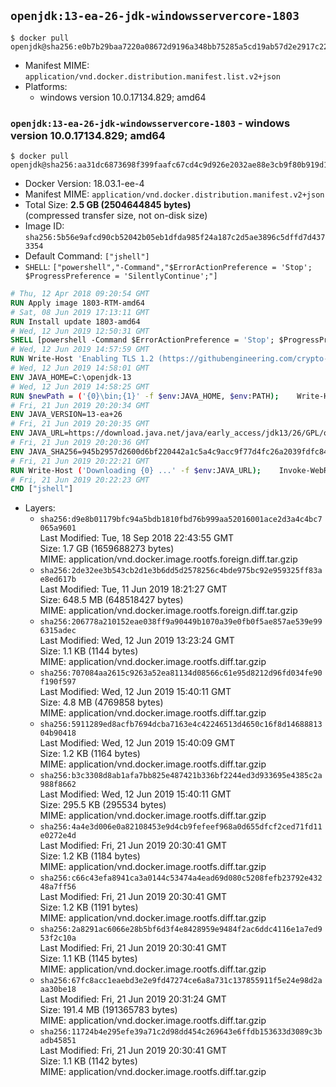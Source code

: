 ## `openjdk:13-ea-26-jdk-windowsservercore-1803`

```console
$ docker pull openjdk@sha256:e0b7b29baa7220a08672d9196a348bb75285a5cd19ab57d2e2917c22600027a7
```

-	Manifest MIME: `application/vnd.docker.distribution.manifest.list.v2+json`
-	Platforms:
	-	windows version 10.0.17134.829; amd64

### `openjdk:13-ea-26-jdk-windowsservercore-1803` - windows version 10.0.17134.829; amd64

```console
$ docker pull openjdk@sha256:aa31dc6873698f399faafc67cd4c9d926e2032ae88e3cb9f80b919d1ed4388e5
```

-	Docker Version: 18.03.1-ee-4
-	Manifest MIME: `application/vnd.docker.distribution.manifest.v2+json`
-	Total Size: **2.5 GB (2504644845 bytes)**  
	(compressed transfer size, not on-disk size)
-	Image ID: `sha256:5b56e9afcd90cb52042b05eb1dfda985f24a187c2d5ae3896c5dffd7d4373354`
-	Default Command: `["jshell"]`
-	`SHELL`: `["powershell","-Command","$ErrorActionPreference = 'Stop'; $ProgressPreference = 'SilentlyContinue';"]`

```dockerfile
# Thu, 12 Apr 2018 09:20:54 GMT
RUN Apply image 1803-RTM-amd64
# Sat, 08 Jun 2019 17:13:11 GMT
RUN Install update 1803-amd64
# Wed, 12 Jun 2019 12:50:31 GMT
SHELL [powershell -Command $ErrorActionPreference = 'Stop'; $ProgressPreference = 'SilentlyContinue';]
# Wed, 12 Jun 2019 14:57:59 GMT
RUN Write-Host 'Enabling TLS 1.2 (https://githubengineering.com/crypto-removal-notice/) ...'; 	$tls12RegBase = 'HKLM:\\SYSTEM\CurrentControlSet\Control\SecurityProviders\SCHANNEL\Protocols\TLS 1.2'; 	if (Test-Path $tls12RegBase) { throw ('"{0}" already exists!' -f $tls12RegBase) }; 	New-Item -Path ('{0}/Client' -f $tls12RegBase) -Force; 	New-Item -Path ('{0}/Server' -f $tls12RegBase) -Force; 	New-ItemProperty -Path ('{0}/Client' -f $tls12RegBase) -Name 'DisabledByDefault' -PropertyType DWORD -Value 0 -Force; 	New-ItemProperty -Path ('{0}/Client' -f $tls12RegBase) -Name 'Enabled' -PropertyType DWORD -Value 1 -Force; 	New-ItemProperty -Path ('{0}/Server' -f $tls12RegBase) -Name 'DisabledByDefault' -PropertyType DWORD -Value 0 -Force; 	New-ItemProperty -Path ('{0}/Server' -f $tls12RegBase) -Name 'Enabled' -PropertyType DWORD -Value 1 -Force
# Wed, 12 Jun 2019 14:58:01 GMT
ENV JAVA_HOME=C:\openjdk-13
# Wed, 12 Jun 2019 14:58:25 GMT
RUN $newPath = ('{0}\bin;{1}' -f $env:JAVA_HOME, $env:PATH); 	Write-Host ('Updating PATH: {0}' -f $newPath); 	setx /M PATH $newPath
# Fri, 21 Jun 2019 20:20:34 GMT
ENV JAVA_VERSION=13-ea+26
# Fri, 21 Jun 2019 20:20:35 GMT
ENV JAVA_URL=https://download.java.net/java/early_access/jdk13/26/GPL/openjdk-13-ea+26_windows-x64_bin.zip
# Fri, 21 Jun 2019 20:20:36 GMT
ENV JAVA_SHA256=945b2957d2600d6bf220442a1c5a4c9acc9f77d4fc26a2039fdfc84affa33668
# Fri, 21 Jun 2019 20:22:21 GMT
RUN Write-Host ('Downloading {0} ...' -f $env:JAVA_URL); 	Invoke-WebRequest -Uri $env:JAVA_URL -OutFile 'openjdk.zip'; 	Write-Host ('Verifying sha256 ({0}) ...' -f $env:JAVA_SHA256); 	if ((Get-FileHash openjdk.zip -Algorithm sha256).Hash -ne $env:JAVA_SHA256) { 		Write-Host 'FAILED!'; 		exit 1; 	}; 		Write-Host 'Expanding ...'; 	New-Item -ItemType Directory -Path C:\temp | Out-Null; 	Expand-Archive openjdk.zip -DestinationPath C:\temp; 	Move-Item -Path C:\temp\* -Destination $env:JAVA_HOME; 	Remove-Item C:\temp; 		Write-Host 'Verifying install ...'; 	Write-Host '  java --version'; java --version; 	Write-Host '  javac --version'; javac --version; 		Write-Host 'Removing ...'; 	Remove-Item openjdk.zip -Force; 		Write-Host 'Complete.'
# Fri, 21 Jun 2019 20:22:23 GMT
CMD ["jshell"]
```

-	Layers:
	-	`sha256:d9e8b01179bfc94a5bdb1810fbd76b999aa52016001ace2d3a4c4bc7065a9601`  
		Last Modified: Tue, 18 Sep 2018 22:43:55 GMT  
		Size: 1.7 GB (1659688273 bytes)  
		MIME: application/vnd.docker.image.rootfs.foreign.diff.tar.gzip
	-	`sha256:2de32ee3b543cb2d1e3b6dd5d2578256c4bde975bc92e959325ff83ae8ed617b`  
		Last Modified: Tue, 11 Jun 2019 18:21:27 GMT  
		Size: 648.5 MB (648518427 bytes)  
		MIME: application/vnd.docker.image.rootfs.foreign.diff.tar.gzip
	-	`sha256:206778a210152eae038ff9a90449b1070a39e0fb0f5ae857ae539e996315adec`  
		Last Modified: Wed, 12 Jun 2019 13:23:24 GMT  
		Size: 1.1 KB (1144 bytes)  
		MIME: application/vnd.docker.image.rootfs.diff.tar.gzip
	-	`sha256:707084aa2615c9263a52ea81134d08566c61e95d8212d96fd034fe90f190f597`  
		Last Modified: Wed, 12 Jun 2019 15:40:11 GMT  
		Size: 4.8 MB (4769858 bytes)  
		MIME: application/vnd.docker.image.rootfs.diff.tar.gzip
	-	`sha256:5911289ed8acfb7694dcba7163e4c42246513d4650c16f8d1468881304b90418`  
		Last Modified: Wed, 12 Jun 2019 15:40:09 GMT  
		Size: 1.2 KB (1164 bytes)  
		MIME: application/vnd.docker.image.rootfs.diff.tar.gzip
	-	`sha256:b3c3308d8ab1afa7bb825e487421b336bf2244ed3d933695e4385c2a988f8662`  
		Last Modified: Wed, 12 Jun 2019 15:40:11 GMT  
		Size: 295.5 KB (295534 bytes)  
		MIME: application/vnd.docker.image.rootfs.diff.tar.gzip
	-	`sha256:4a4e3d006e0a82108453e9d4cb9fefeef968a0d655dfcf2ced71fd11e0272e4d`  
		Last Modified: Fri, 21 Jun 2019 20:30:41 GMT  
		Size: 1.2 KB (1184 bytes)  
		MIME: application/vnd.docker.image.rootfs.diff.tar.gzip
	-	`sha256:c66c43efa8941ca3a0144c53474a4ead69d080c5208fefb23792e43248a7ff56`  
		Last Modified: Fri, 21 Jun 2019 20:30:41 GMT  
		Size: 1.2 KB (1191 bytes)  
		MIME: application/vnd.docker.image.rootfs.diff.tar.gzip
	-	`sha256:2a8291ac6066e28b5bf6d3f4e8428959e9484f2ac6ddc4116e1a7ed953f2c10a`  
		Last Modified: Fri, 21 Jun 2019 20:30:41 GMT  
		Size: 1.1 KB (1145 bytes)  
		MIME: application/vnd.docker.image.rootfs.diff.tar.gzip
	-	`sha256:67fc8acc1eaebd3e2e9fd47274ce6a8a731c137855911f5e24e98d2aaa30be18`  
		Last Modified: Fri, 21 Jun 2019 20:31:24 GMT  
		Size: 191.4 MB (191365783 bytes)  
		MIME: application/vnd.docker.image.rootfs.diff.tar.gzip
	-	`sha256:11724b4e295efe39a71c2d98dd454c269643e6ffdb153633d3089c3badb45851`  
		Last Modified: Fri, 21 Jun 2019 20:30:41 GMT  
		Size: 1.1 KB (1142 bytes)  
		MIME: application/vnd.docker.image.rootfs.diff.tar.gzip
